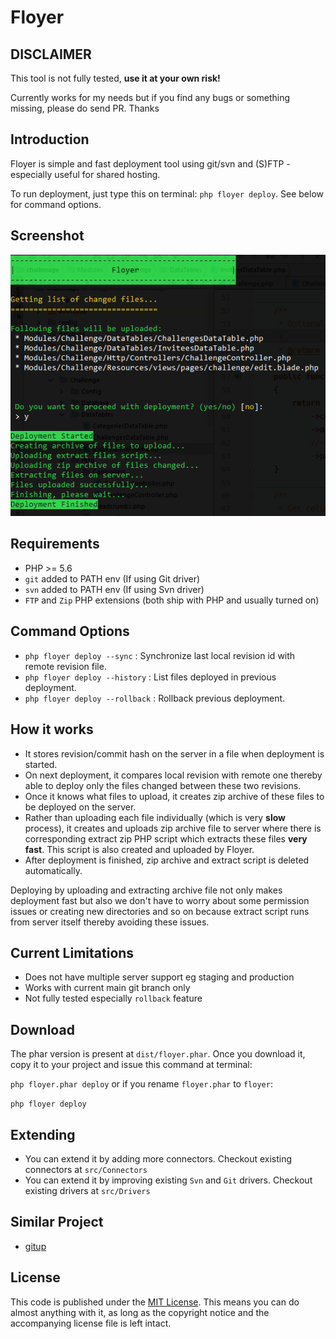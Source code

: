 # Floyer

## DISCLAIMER ##

This tool is not fully tested, **use it at your own risk!**

Currently works for my needs but if you find any bugs or something missing, please do send PR. Thanks

## Introduction ##

Floyer is simple and fast deployment tool using git/svn and (S)FTP - especially useful for shared hosting.

To run deployment, just type this on terminal: `php floyer deploy`. See below for command options. 

## Screenshot ##

![Main Window](https://raw.githubusercontent.com/sarfraznawaz2005/floyer/master/screenshot.png)

## Requirements ##

 - PHP >= 5.6
 - `git` added to PATH env (If using Git driver)
 - `svn` added to PATH env (If using Svn driver)
 - `FTP` and `Zip` PHP extensions (both ship with PHP and usually turned on)
 
## Command Options ##

- `php floyer deploy --sync` : Synchronize last local revision id with remote revision file.
- `php floyer deploy --history` : List files deployed in previous deployment.
- `php floyer deploy --rollback` : Rollback previous deployment.

## How it works ##

 - It stores revision/commit hash on the server in a file when deployment is started.
 - On next deployment, it compares local revision with remote one thereby able to deploy only the files changed between these two revisions.
 - Once it knows what files to upload, it creates zip archive of these files to be deployed on the server.
 - Rather than uploading each file individually (which is very **slow** process), it creates and uploads zip archive file to server where there is corresponding extract zip PHP script which extracts these files **very fast**. This script is also created and uploaded by Floyer.
 - After deployment is finished, zip archive and extract script is deleted automatically.

Deploying by uploading and extracting archive file not only makes deployment fast but also we don't have to worry about some permission issues or creating new directories and so on because extract script runs from server itself thereby avoiding these issues.

## Current Limitations ##

- Does not have multiple server support eg staging and production
- Works with current main git branch only
- Not fully tested especially `rollback` feature

## Download ##

The phar version is present at `dist/floyer.phar`. Once you download it, copy it to your project and issue this command at terminal:

`php floyer.phar deploy` or if you rename `floyer.phar` to `floyer`:

`php floyer deploy`

## Extending ##

- You can extend it by adding more connectors. Checkout existing connectors at `src/Connectors`
- You can extend it by improving existing `Svn` and `Git` drivers. Checkout existing drivers at `src/Drivers`

## Similar Project ##
 - [gitup](https://github.com/sarfraznawaz2005/gitup)

## License ##

This code is published under the [MIT License](http://opensource.org/licenses/MIT).
This means you can do almost anything with it, as long as the copyright notice and the accompanying license file is left intact.
